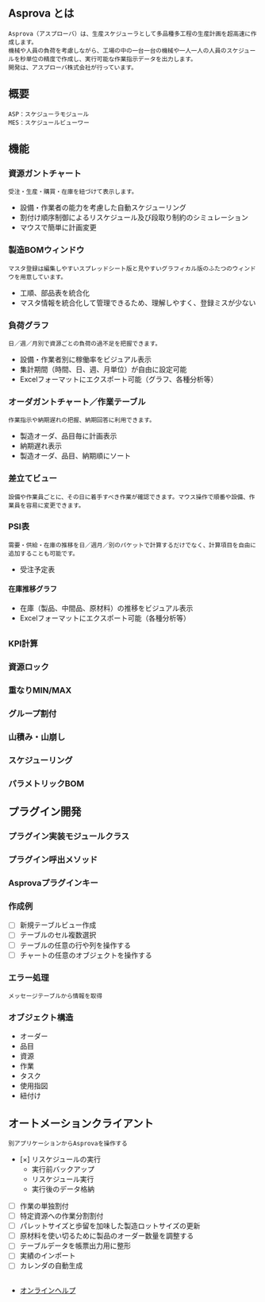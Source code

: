 ## Asprova とは
    Asprova（アスプローバ）は、生産スケジューラとして多品種多工程の生産計画を超高速に作成します。
    機械や人員の負荷を考慮しながら、工場の中の一台一台の機械や一人一人の人員のスケジュールを秒単位の精度で作成し、実行可能な作業指示データを出力します。
    開発は、アスプローバ株式会社が行っています。

## 概要
    ASP：スケジューラモジュール
    MES：スケジュールビューワー

## 機能
### 資源ガントチャート
    受注・生産・購買・在庫を紐づけて表示します。
* 設備・作業者の能力を考慮した自動スケジューリング
* 割付け順序制御によるリスケジュール及び段取り制約のシミュレーション
* マウスで簡単に計画変更
### 製造BOMウィンドウ
    マスタ登録は編集しやすいスプレッドシート版と見やすいグラフィカル版のふたつのウィンドウを用意しています。
* 工順、部品表を統合化
* マスタ情報を統合化して管理できるため、理解しやすく、登録ミスが少ない
### 負荷グラフ
    日／週／月別で資源ごとの負荷の過不足を把握できます。
* 設備・作業者別に稼働率をビジュアル表示
* 集計期間（時間、日、週、月単位）が自由に設定可能
* Excelフォーマットにエクスポート可能（グラフ、各種分析等）
### オーダガントチャート／作業テーブル
    作業指示や納期遅れの把握、納期回答に利用できます。
* 製造オーダ、品目毎に計画表示
* 納期遅れ表示
* 製造オーダ、品目、納期順にソート
### 差立てビュー
    設備や作業員ごとに、その日に着手すべき作業が確認できます。マウス操作で順番や設備、作業員を容易に変更できます。
### PSI表
    需要・供給・在庫の推移を日／週月／別のパケットで計算するだけでなく、計算項目を自由に追加することも可能です。
* 受注予定表
#### 在庫推移グラフ
* 在庫（製品、中間品、原材料）の推移をビジュアル表示
* Excelフォーマットにエクスポート可能（各種分析等）

## 
### KPI計算
### 資源ロック
### 重なりMIN/MAX
### グループ割付
### 山積み・山崩し
### スケジューリング
### パラメトリックBOM

## プラグイン開発
### プラグイン実装モジュールクラス
### プラグイン呼出メソッド
### Asprovaプラグインキー
### 作成例
* [ ] 新規テーブルビュー作成
* [ ] テーブルのセル複数選択
* [ ] テーブルの任意の行や列を操作する
* [ ] チャートの任意のオブジェクトを操作する
### エラー処理
    メッセージテーブルから情報を取得
### オブジェクト構造
* オーダー
* 品目
* 資源
* 作業
* タスク
* 使用指図
* 紐付け

## オートメーションクライアント
    別アプリケーションからAsprovaを操作する
* [×] リスケジュールの実行
  + 実行前バックアップ
  + リスケジュール実行
  + 実行後のデータ格納
* [ ] 作業の単独割付
* [ ] 特定資源への作業分割割付
* [ ] パレットサイズと歩留を加味した製造ロットサイズの更新
* [ ] 原材料を使い切るために製品のオーダー数量を調整する
* [ ] テーブルデータを帳票出力用に整形
* [ ] 実績のインポート
* [ ] カレンダの自動生成

## 
* [オンラインヘルプ](https://lib.asprova.com/onlinehelp/ja/AS2003HELP00930000.html)
